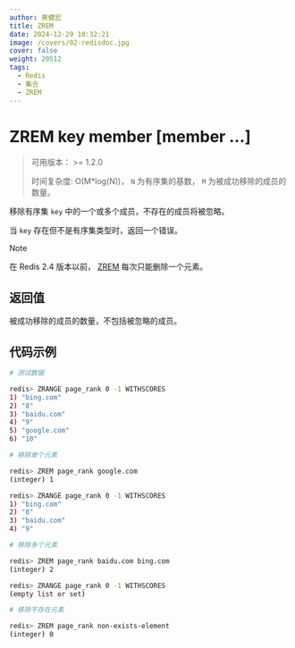 ```yaml
---
author: 黄健宏
title: ZREM
date: 2024-12-29 10:32:21
image: /covers/02-redisdoc.jpg
cover: false
weight: 20512
tags:
  - Redis
  - 集合
  - ZREM
---
```



# ZREM key member [member …]

> 可用版本： >= 1.2.0
> 
> 时间复杂度: O(M*log(N))， `N` 为有序集的基数， `M` 为被成功移除的成员的数量。

移除有序集 `key` 中的一个或多个成员，不存在的成员将被忽略。

当 `key` 存在但不是有序集类型时，返回一个错误。

Note

在 Redis 2.4 版本以前， [ZREM](#zrem) 每次只能删除一个元素。

## 返回值

被成功移除的成员的数量，不包括被忽略的成员。

## 代码示例

```bash
# 测试数据

redis> ZRANGE page_rank 0 -1 WITHSCORES
1) "bing.com"
2) "8"
3) "baidu.com"
4) "9"
5) "google.com"
6) "10"

# 移除单个元素

redis> ZREM page_rank google.com
(integer) 1

redis> ZRANGE page_rank 0 -1 WITHSCORES
1) "bing.com"
2) "8"
3) "baidu.com"
4) "9"

# 移除多个元素

redis> ZREM page_rank baidu.com bing.com
(integer) 2

redis> ZRANGE page_rank 0 -1 WITHSCORES
(empty list or set)

# 移除不存在元素

redis> ZREM page_rank non-exists-element
(integer) 0
```
